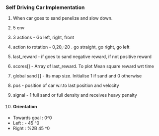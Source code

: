 ### Self Driving Car Implementation

1. When car goes to sand penelize and slow down.
2. 5 env 

3. 3 actions - Go left, right, front
4. action to rotation - 0,20,-20 . go straight, go right, go left
5. last_reward - if goes to sand negative reward, if not positive reward

6. scores[] - Array of last_reward. To plot Mean square reward wrt time

7. global sand [] - Its map size.  Initialise 1 if sand and 0 otherwise
8. pos - position of car w.r.to last position and velocity
9. signal - 1 full sand or full density and receives heavy penalty
10. #### Orientation 
* Towards goal : 0^0
* Left  : - 45 ^0
* Right : %2B 45 ^0

